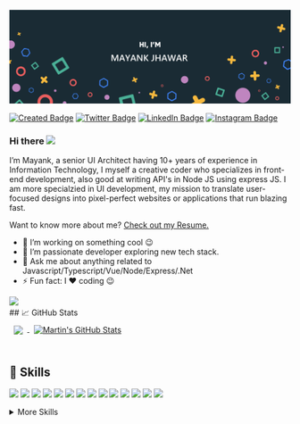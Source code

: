 [![Mayank's GitHub Banner](./assets/GitHubHeader.png)](http://restapi.store/)

[![Created Badge](https://badges.pufler.dev/created/mayank30/mayank30)](https://restapi.store)
[![Twitter Badge](https://img.shields.io/badge/Twitter-Profile-informational?style=flat&logo=twitter&logoColor=white&color=1CA2F1)](https://twitter.com/JhawarMayank)
[![LinkedIn Badge](https://img.shields.io/badge/LinkedIn-Profile-informational?style=flat&logo=linkedin&logoColor=white&color=0D76A8)](https://in.linkedin.com/in/mayankjhawar)
[![Instagram Badge](https://img.shields.io/badge/Instagram-Profile-informational?style=flat&logo=instagram&logoColor=white&color=red)](https://www.instagram.com/ma_ya_nk____)

### Hi there <a href="http://www.restapi.store"><img src="https://media.giphy.com/media/hvRJCLFzcasrR4ia7z/giphy.gif" width="25px"></a>

I’m Mayank, a senior UI Architect having 10+ years of experience in Information Technology, I myself a creative coder who specializes in front-end development, also good at writing API's in Node JS using express JS. I am more specialzied in UI development, my mission to translate user-focused designs into pixel-perfect websites or applications that run blazing fast.

Want to know more about me? [Check out my Resume.](https://2.flexiple.com/freelancer/mayank-jhawar)

- 🔭 I’m working on something cool :wink:
- 🌱 I’m passionate developer exploring new tech stack.
- 💬 Ask me about anything related to Javascript/Typescript/Vue/Node/Express/.Net
- ⚡ Fun fact: I :heart: coding :wink:

<a href='https://profile.codersrank.io/user/mayank30/'>
<img src='http://cr-skills-chart-widget.azurewebsites.net/api/api?username=mayank30&padding=30&skills=angular,batchfile,c,C%23,coffeescript,dart,go,html,json,java,javascript,less,mysql,php,pandas,perl,python,reactjs,scss,shell,svelte,swift,typescript,vue'>
</a>

<br>
## &#x1f4c8; GitHub Stats

<br>

<a href="https://github.com/mayank30">
  <img align="center" style="margin:0.5rem" src="https://github-readme-stats.vercel.app/api/top-langs/?username=mayank30&hide=html,css&title_color=ffffff&text_color=c9cacc&icon_color=4AB197&bg_color=1A2B34" />
</a>

<a href="https://github.com/mayank30">
  <img align="center" style="margin:0.5rem" src="https://github-readme-stats.vercel.app/api?username=mayank30&show_icons=true&line_height=27&count_private=true&title_color=ffffff&text_color=c9cacc&icon_color=4AB097&bg_color=1A2B34" alt="Martin's GitHub Stats" />
</a>

<br>
<br>

## 💼 Skills

![](https://img.shields.io/badge/5.5yrs-VueJS-informational?style=flat&logo=vue&logoColor=white&color=green)
![](https://img.shields.io/badge/4.5yrs-Vuetify-informational?style=flat&logo=Vuetify&logoColor=white&color=blue)
![](https://img.shields.io/badge/1yrs-tailwind-informational?style=flat&logo=tailwind&logoColor=white&color=blue)
![](https://img.shields.io/badge/2yrs-Ionic/Cordova-informational?style=flat&logo=cordova&logoColor=white&color=4AB197)
![](https://img.shields.io/badge/8+yrs-Javascript-informational?style=flat&logo=javascript&logoColor=white&color=4AB197)
![](https://img.shields.io/badge/Code-Vuex-informational?style=flat&logo=Redux&logoColor=white&color=4AB197)
![](https://img.shields.io/badge/Code-Nuxt-informational?style=flat&logo=gatsby&logoColor=white&color=4AB197)
![](https://img.shields.io/badge/Code-elementui-informational?style=flat&logo=elementui&logoColor=white&color=4AB197)
![](https://img.shields.io/badge/Code-TypeScript-informational?style=flat&logo=TypeScript&logoColor=white&color=4AB197)
![](https://img.shields.io/badge/Code-HTML-informational?style=flat&logo=html&logoColor=white&color=4AB197)
![](https://img.shields.io/badge/Code-CSS-informational?style=flat&logo=css&logoColor=white&color=4AB197)
![](https://img.shields.io/badge/Code-CSharp-informational?style=flat&logo=c-sharp&logoColor=white&color=4AB197)
![](https://img.shields.io/badge/Code-.NET-informational?style=flat&logo=.net&logoColor=white&color=4AB197)
![](https://img.shields.io/badge/Code-Postgress-informational?style=flat&logo=postgres&logoColor=white&color=4AB197)

<details>
<summary>More Skills</summary>
<br>

![](https://img.shields.io/badge/Style-CSS-informational?style=flat&logo=css3&logoColor=white&color=4AB197)
![](https://img.shields.io/badge/Style-Tailwind-informational?style=flat&logo=Tailwind-CSS&logoColor=white&color=4AB197)
![](https://img.shields.io/badge/Style-Sass-informational?style=flat&logo=Sass&logoColor=white&color=4AB197)
![](https://img.shields.io/badge/Style-Stylus-informational?style=flat&logo=Stylus&logoColor=white&color=4AB197)

<br>

![](https://img.shields.io/badge/Test-Jasmine-informational?style=flat&logo=Jasmine&logoColor=white&color=4AB197)
![](https://img.shields.io/badge/Test-Jest-informational?style=flat&logo=jest&logoColor=white&color=4AB197)
![](https://img.shields.io/badge/Test-Mocha-informational?style=flat&logo=Mocha&logoColor=white&color=4AB197)
![](https://img.shields.io/badge/Test-Cypress-informational?style=flat&logo=Cypress&logoColor=white&color=4AB197)
![](https://img.shields.io/badge/Test-Cypress-informational?style=flat&logo=Cypress&logoColor=white&color=4AB197)

<br>

![](https://img.shields.io/badge/Tools-Docker-informational?style=flat&logo=docker&logoColor=white&color=4AB197)
![](https://img.shields.io/badge/Tools-Pivotal-informational?style=flat&logo=Pivotal-Tracker&logoColor=white&color=4AB197)
![](https://img.shields.io/badge/Tools-NGINX-informational?style=flat&logo=nginx&logoColor=white&color=4AB197)
![](https://img.shields.io/badge/Tools-Netlify-informational?style=flat&logo=netlify&logoColor=white&color=4AB197)
![](https://img.shields.io/badge/Tools-Jenkins-informational?style=flat&logo=jenkins&logoColor=white&color=4AB197)
![](https://img.shields.io/badge/Tools-SonarQube-informational?style=flat&logo=SonarQube&logoColor=white&color=4AB197)
![](https://img.shields.io/badge/Tools-Actions-informational?style=flat&logo=github-actions&logoColor=white&color=4AB197)
![](https://img.shields.io/badge/Tools-NPM-informational?style=flat&logo=npm&logoColor=white&color=4AB197)
![](https://img.shields.io/badge/Tools-Postman-informational?style=flat&logo=Postman&logoColor=white&color=4AB197)
![](https://img.shields.io/badge/Tools-Photoshop-informational?style=flat&logo=Adobe-Photoshop&logoColor=white&color=4AB197)
![](https://img.shields.io/badge/Tools-Illustrator-informational?style=flat&logo=Adobe-Illustrator&logoColor=white&color=4AB197)
![](https://img.shields.io/badge/Tools-AdobeXD-informational?style=flat&logo=Adobe-XD&logoColor=white&color=4AB197)
![](https://img.shields.io/badge/Tools-GitHub-informational?style=flat&logo=GitHub&logoColor=white&color=4AB197)
![](https://img.shields.io/badge/Tools-GitLab-informational?style=flat&logo=GitLab&logoColor=white&color=4AB197)
![](https://img.shields.io/badge/Tools-Bitbucket-informational?style=flat&logo=Bitbucket&logoColor=white&color=4AB197)
![](https://img.shields.io/badge/Tools-Jira-informational?style=flat&logo=Jira-Software&logoColor=white&color=4AB197)
![](https://img.shields.io/badge/Tools-Clubhouse-informational?style=flat&logo=Clubhouse&logoColor=white&color=4AB197)

</details>


